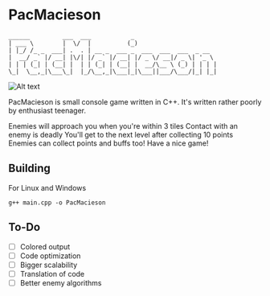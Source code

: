 # PacMacieson
```
______         ___  ___           _                       
| ___ \        |  \/  |          (_)                      
| |_/ /_ _  ___| .  . | __ _  ___ _  ___  ___  ___  _ __  
|  __/ _` |/ __| |\/| |/ _` |/ __| |/ _ \/ __|/ _ \| '_ \ 
| | | (_| | (__| |  | | (_| | (__| |  __/\__ \ (_) | | | |
\_|  \__,_|\___\_|  |_/\__,_|\___|_|\___||___/\___/|_| |_|

````
![Alt text](https://maciej.ml/projects/pacmacieson/pacmacieson.png)


PacMacieson is small console game written in C++.
It's written rather poorly by enthusiast teenager.

Enemies will approach you when you're within 3 tiles
Contact with an enemy is deadly
You'll get to the next level after collecting 10 points
Enemies can collect points and buffs too!
Have a nice game!


## Building
For Linux and Windows
````shell
g++ main.cpp -o PacMacieson
````

## To-Do
* [ ] Colored output
* [ ] Code optimization
* [ ] Bigger scalability
* [ ] Translation of code
* [ ] Better enemy algorithms
